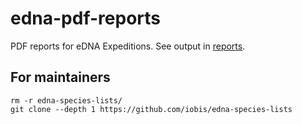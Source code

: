 # edna-pdf-reports

PDF reports for eDNA Expeditions. See output in [reports](reports).

## For maintainers

```
rm -r edna-species-lists/
git clone --depth 1 https://github.com/iobis/edna-species-lists
```

